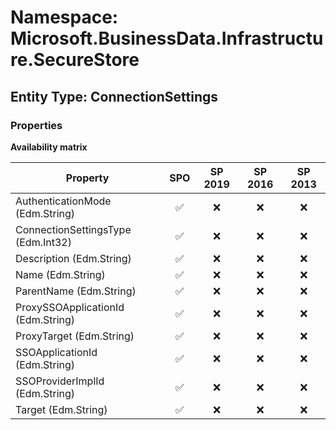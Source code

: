 # Namespace: Microsoft.BusinessData.Infrastructure.SecureStore

## Entity Type: ConnectionSettings

### Properties

**Availability matrix**

Property | SPO | SP 2019 | SP 2016 | SP 2013
----------|:---:|:-------:|:-------:|:-------:
AuthenticationMode (Edm.String) | ✅ | ❌ | ❌ | ❌
ConnectionSettingsType (Edm.Int32) | ✅ | ❌ | ❌ | ❌
Description (Edm.String) | ✅ | ❌ | ❌ | ❌
Name (Edm.String) | ✅ | ❌ | ❌ | ❌
ParentName (Edm.String) | ✅ | ❌ | ❌ | ❌
ProxySSOApplicationId (Edm.String) | ✅ | ❌ | ❌ | ❌
ProxyTarget (Edm.String) | ✅ | ❌ | ❌ | ❌
SSOApplicationId (Edm.String) | ✅ | ❌ | ❌ | ❌
SSOProviderImplId (Edm.String) | ✅ | ❌ | ❌ | ❌
Target (Edm.String) | ✅ | ❌ | ❌ | ❌